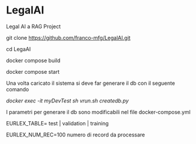 # LegalAI
Legal AI a RAG Project

git clone https://github.com/franco-mfg/LegalAI.git

cd LegaAI

docker compose build

docker compose start

Una volta caricato il sistema si deve far generare il db con il seguente comando

*docker exec -it myDevTest sh vrun.sh createdb.py*

I parametri per generare il db sono modificabili nel file docker-compose.yml

EURLEX_TABLE= test  | validation | training 

EURLEX_NUM_REC=100  numero di record da processare

